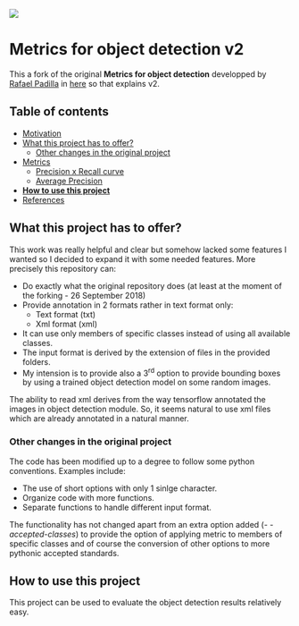 <p align="left"> 
<img src="https://zenodo.org/badge/134606465.svg">
</p>

# Metrics for object detection v2

This a fork of the original **Metrics for object detection** developped by [Rafael Padilla](https://github.com/rafaelpadilla) in [here](https://github.com/rafaelpadilla/Object-Detection-Metrics) so that explains v2. 

## Table of contents

- [Motivation](#metrics-for-object-detection-v2)
- [What this project has to offer?](#what-this-project-has-to-offer)
    - [Other changes in the original project](#other-changes-in-the-original-project)
- [Metrics](#metrics)
  - [Precision x Recall curve](#precision-x-recall-curve)
  - [Average Precision](#average-precision)
- [**How to use this project**](#how-to-use-this-project)
- [References](#references)
 
## What this project has to offer?

This work was really helpful and clear but somehow lacked some features I wanted so I decided to expand it with some needed features. More precisely this repository can:
* Do exactly what the original repository does (at least at the moment of the forking - 26 September 2018)
* Provide annotation in 2 formats rather in text format only:
    * Text format (txt)
    * Xml format (xml)
* It can use only members of specific classes instead of using all available classes.
* The input format is derived by the extension of files in the provided folders.
* My intension is to provide also a 3<sup>rd</sup> option to provide bounding boxes by using a trained object detection model on some random images.
    
The ability to read xml derives from the way tensorflow annotated the images in object detection module. So, it seems natural to use xml files which are already annotated in a natural manner.

### Other changes in the original project

The code has been modified up to a degree to follow some python conventions. Examples include:
* The use of short options with only 1 sinlge character.
* Organize code with more functions.
* Separate functions to handle different input format.

The functionality has not changed apart from an extra option added (*- -accepted-classes*) to provide the option of applying metric to members of specific classes and of course the conversion of other options to more pythonic accepted standards.

## How to use this project

This project can be used to evaluate the object detection results relatively easy.
